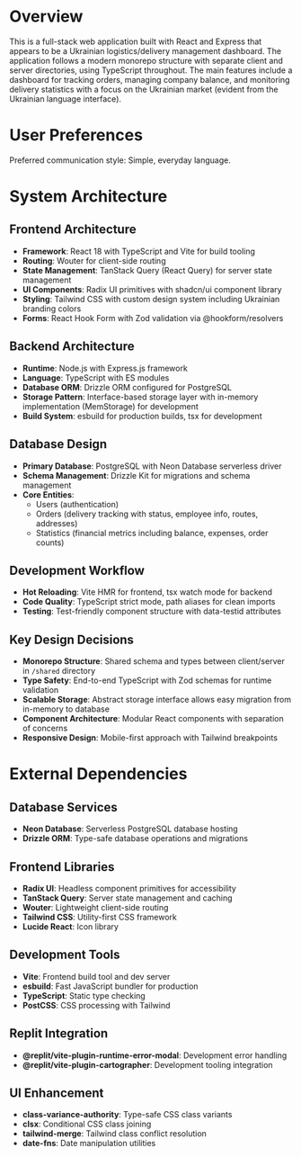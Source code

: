 # Overview

This is a full-stack web application built with React and Express that appears to be a Ukrainian logistics/delivery management dashboard. The application follows a modern monorepo structure with separate client and server directories, using TypeScript throughout. The main features include a dashboard for tracking orders, managing company balance, and monitoring delivery statistics with a focus on the Ukrainian market (evident from the Ukrainian language interface).

# User Preferences

Preferred communication style: Simple, everyday language.

# System Architecture

## Frontend Architecture
- **Framework**: React 18 with TypeScript and Vite for build tooling
- **Routing**: Wouter for client-side routing
- **State Management**: TanStack Query (React Query) for server state management
- **UI Components**: Radix UI primitives with shadcn/ui component library
- **Styling**: Tailwind CSS with custom design system including Ukrainian branding colors
- **Forms**: React Hook Form with Zod validation via @hookform/resolvers

## Backend Architecture
- **Runtime**: Node.js with Express.js framework
- **Language**: TypeScript with ES modules
- **Database ORM**: Drizzle ORM configured for PostgreSQL
- **Storage Pattern**: Interface-based storage layer with in-memory implementation (MemStorage) for development
- **Build System**: esbuild for production builds, tsx for development

## Database Design
- **Primary Database**: PostgreSQL with Neon Database serverless driver
- **Schema Management**: Drizzle Kit for migrations and schema management
- **Core Entities**:
  - Users (authentication)
  - Orders (delivery tracking with status, employee info, routes, addresses)
  - Statistics (financial metrics including balance, expenses, order counts)

## Development Workflow
- **Hot Reloading**: Vite HMR for frontend, tsx watch mode for backend
- **Code Quality**: TypeScript strict mode, path aliases for clean imports
- **Testing**: Test-friendly component structure with data-testid attributes

## Key Design Decisions
- **Monorepo Structure**: Shared schema and types between client/server in `/shared` directory
- **Type Safety**: End-to-end TypeScript with Zod schemas for runtime validation
- **Scalable Storage**: Abstract storage interface allows easy migration from in-memory to database
- **Component Architecture**: Modular React components with separation of concerns
- **Responsive Design**: Mobile-first approach with Tailwind breakpoints

# External Dependencies

## Database Services
- **Neon Database**: Serverless PostgreSQL database hosting
- **Drizzle ORM**: Type-safe database operations and migrations

## Frontend Libraries
- **Radix UI**: Headless component primitives for accessibility
- **TanStack Query**: Server state management and caching
- **Wouter**: Lightweight client-side routing
- **Tailwind CSS**: Utility-first CSS framework
- **Lucide React**: Icon library

## Development Tools
- **Vite**: Frontend build tool and dev server
- **esbuild**: Fast JavaScript bundler for production
- **TypeScript**: Static type checking
- **PostCSS**: CSS processing with Tailwind

## Replit Integration
- **@replit/vite-plugin-runtime-error-modal**: Development error handling
- **@replit/vite-plugin-cartographer**: Development tooling integration

## UI Enhancement
- **class-variance-authority**: Type-safe CSS class variants
- **clsx**: Conditional CSS class joining
- **tailwind-merge**: Tailwind class conflict resolution
- **date-fns**: Date manipulation utilities